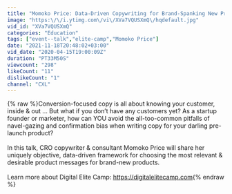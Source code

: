 ```yaml
---
title: "Momoko Price: Data-Driven Copywriting for Brand-Spanking New Products - ELITE CAMP 2018"
image: "https:\/\/i.ytimg.com\/vi\/XVa7VQUSXmQ\/hqdefault.jpg"
vid_id: "XVa7VQUSXmQ"
categories: "Education"
tags: ["event--talk","elite-camp","Momoko Price"]
date: "2021-11-18T20:48:02+03:00"
vid_date: "2020-04-15T19:00:09Z"
duration: "PT33M50S"
viewcount: "298"
likeCount: "11"
dislikeCount: "1"
channel: "CXL"
---
```

{% raw %}Conversion-focused copy is all about knowing your customer, inside &amp; out … But what if you don’t have any customers yet? As a startup founder or marketer, how can YOU avoid the all-too-common pitfalls of navel-gazing and confirmation bias when writing copy for your darling pre-launch product? <br /><br />In this talk, CRO copywriter &amp; consultant Momoko Price will share her uniquely objective, data-driven framework for choosing the most relevant &amp; desirable product messages for brand-new products.<br /><br />Learn more about Digital Elite Camp: <a rel="nofollow" target="blank" href="https://digitalelitecamp.com">https://digitalelitecamp.com</a>{% endraw %}
